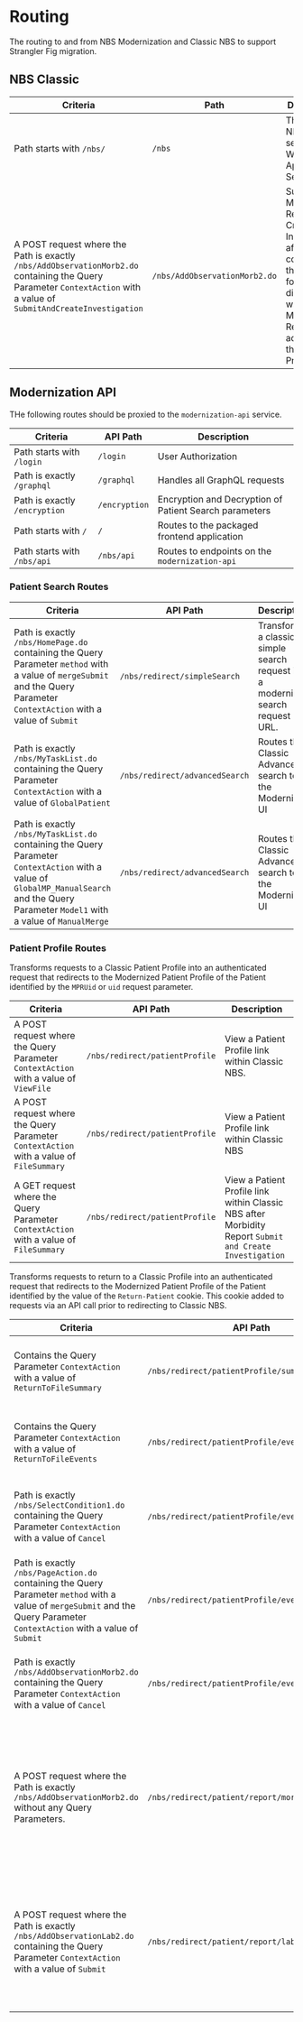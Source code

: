 # Routing

The routing to and from NBS Modernization and Classic NBS to support Strangler Fig migration.

## NBS Classic

| Criteria                                                                                                                                                             | Path                          | Description                                                                                                                                                        |
|----------------------------------------------------------------------------------------------------------------------------------------------------------------------|-------------------------------|--------------------------------------------------------------------------------------------------------------------------------------------------------------------|
| Path starts with `/nbs/`                                                                                                                                             | `/nbs`                        | The Classic NBS system served by a WildFly Application Server                                                                                                      |
| A POST request where the Path is exactly `/nbs/AddObservationMorb2.do` containing the Query Parameter `ContextAction` with a value of `SubmitAndCreateInvestigation` | `/nbs/AddObservationMorb2.do` | Submitting a Morbidity Report and Creating an Investigation after completing the Classic form displayed when a Morbidity Report is added from the Patient Profile. |

## Modernization API

THe following routes should be proxied to the `modernization-api` service.

| Criteria                      | API Path      | Description                                            |
|-------------------------------|---------------|--------------------------------------------------------|
| Path starts with `/login`     | `/login`      | User Authorization                                     |
| Path is exactly `/graphql`    | `/graphql`    | Handles all GraphQL requests                           |
| Path is exactly `/encryption` | `/encryption` | Encryption and Decryption of Patient Search parameters |
| Path starts with `/`          | `/`           | Routes to the packaged frontend application            |
| Path starts with `/nbs/api`   | `/nbs/api`    | Routes to endpoints on the `modernization-api`         |

### Patient Search Routes

| Criteria                                                                                                                                                                                   | API Path                       | Description                                                                      |
|--------------------------------------------------------------------------------------------------------------------------------------------------------------------------------------------|--------------------------------|----------------------------------------------------------------------------------|
| Path is exactly `/nbs/HomePage.do` containing the Query Parameter `method` with a value of `mergeSubmit` and the Query Parameter `ContextAction` with a value of `Submit`                  | `/nbs/redirect/simpleSearch`   | Transforms a classic simple search request into a modernized search request URL. |
| Path is exactly `/nbs/MyTaskList.do` containing the Query Parameter `ContextAction` with a value of `GlobalPatient`                                                                        | `/nbs/redirect/advancedSearch` | Routes the Classic Advanced search to the Modernized UI                          |
| Path is exactly `/nbs/MyTaskList.do` containing the Query Parameter `ContextAction` with a value of `GlobalMP_ManualSearch` and the Query Parameter `Model1` with a value of `ManualMerge` | `/nbs/redirect/advancedSearch` | Routes the Classic Advanced search to the Modernized UI                          |

### Patient Profile Routes

Transforms requests to a Classic Patient Profile into an authenticated request that redirects to the Modernized Patient
Profile of the Patient identified by the `MPRUid` or `uid` request parameter.

| Criteria                                                                               | API Path                       | Description                                                                                              |
|----------------------------------------------------------------------------------------|--------------------------------|----------------------------------------------------------------------------------------------------------|
| A POST request where the Query Parameter `ContextAction` with a value of `ViewFile`    | `/nbs/redirect/patientProfile` | View a Patient Profile link within Classic NBS.                                                          |
| A POST request where the Query Parameter `ContextAction` with a value of `FileSummary` | `/nbs/redirect/patientProfile` | View a Patient Profile link within Classic NBS                                                           |
| A GET request where the Query Parameter `ContextAction` with a value of `FileSummary`  | `/nbs/redirect/patientProfile` | View a Patient Profile link within Classic NBS after Morbidity Report `Submit and Create Investigation`  |

Transforms requests to return to a Classic Profile into an authenticated request that redirects to the Modernized
Patient Profile of the Patient identified by the value of the `Return-Patient` cookie. This cookie added to requests via
an API call prior to redirecting to Classic NBS.

| Criteria                                                                                                                                                                    | API Path                                        | Description                                                                                                                         |
|-----------------------------------------------------------------------------------------------------------------------------------------------------------------------------|-------------------------------------------------|-------------------------------------------------------------------------------------------------------------------------------------|
| Contains the Query Parameter `ContextAction` with a value of `ReturnToFileSummary`                                                                                          | `/nbs/redirect/patientProfile/summary/return`   | Return to the Classic Patient Profile with the Summary tab active                                                                   |
| Contains the Query Parameter `ContextAction` with a value of `ReturnToFileEvents`                                                                                           | `/nbs/redirect/patientProfile/events/return`    | Return to the Classic Patient Profile with the Events tab active                                                                    |
| Path is exactly `/nbs/SelectCondition1.do` containing the Query Parameter `ContextAction` with a value of `Cancel`                                                          | `/nbs/redirect/patientProfile/events/return`    | Return to the Classic Patient Profile after cancelling an `Add investigation`                                                       |
| Path is exactly `/nbs/PageAction.do` containing the Query Parameter `method` with a value of `mergeSubmit` and the Query Parameter `ContextAction` with a value of `Submit` | `/nbs/redirect/patientProfile/events/return`    | Return to the Classic Patient Profile after completing a `Compare investigation`                                                    |
| Path is exactly `/nbs/AddObservationMorb2.do` containing the Query Parameter `ContextAction` with a value of `Cancel`                                                       | `/nbs/redirect/patientProfile/events/return`    | Return to the Classic Patient Profile after cancelling an `Add morbidity report`                                                    |
| A POST request where the Path is exactly `/nbs/AddObservationMorb2.do` without any Query Parameters.                                                                        | `/nbs/redirect/patient/report/morbidity/submit` | Submitting a Morbidity Report after completing the Classic form displayed when a Morbidity Report is added from the Patient Profile |
| A POST request where the Path is exactly `/nbs/AddObservationLab2.do` containing the Query Parameter `ContextAction` with a value of `Submit`                               | `/nbs/redirect/patient/report/lab/submit`       | Submitting a Lab Report after completing the Classic form displayed when a Lab Report is added from the Patient Profile             |
